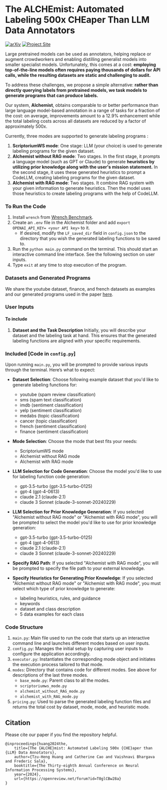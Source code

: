 # The ALCHEmist: Automated Labeling 500x CHEaper Than LLM Data Annotators

[![arXiv](https://img.shields.io/badge/-Paper-blue?logo=arxiv&labelColor=gray)](https://arxiv.org/abs/2407.11004) [![Project Site](https://img.shields.io/badge/🌐-Project_Site-green?labelColor=gray)](https://zihengh1.github.io/alchemist/)

Large pretrained models can be used as annotators, helping replace or augment crowdworkers and enabling distilling generalist models into smaller specialist models. Unfortunately, this comes at a cost: **employing top-of-the-line models often requires paying thousands of dollars for API calls, while the resulting datasets are static and challenging to audit.** 

To address these challenges, we propose a simple alternative: **rather than directly querying labels from pretrained models, we task models to generate programs that can produce labels.**

Our system, **Alchemist**, obtains comparable to or better performance than large language model-based annotation in a range of tasks for a fraction of the cost: on average, improvements amount to a 12.9% enhancement while the total labeling costs across all datasets are reduced by a factor of approximately 500x.

Currently, three modes are supported to generate labeling programs :<br />
1. **ScriptoriumWS mode**: One stage: LLM (your choice) is used to generate labeling programs for the given dataset.<br />
2. **Alchemist without RAG mode**: Two stages. In the first stage, it prompts a language model (such as GPT or Claude) to generate **heuristics by utilizing prior knowledge along with the user's mission statement.** In the second stage, it uses these generated heuristics to prompt a CodeLLM, creating labeling programs for the given dataset.<br /> 
3. **Alchemist with RAG mode**: Two stages. It combine RAG system with your given information to generate heuristics. Then the model uses those heuristics to create labeling programs with the help of CodeLLM.<br />


### To Run the Code<br />
1. Install `wrench` from [Wrench Benchmark](https://github.com/JieyuZ2/wrench?tab=readme-ov-file). 
2. Create an `.env` file in the Alchemist folder and add `export OPENAI_API_KEY= <your API key>` to it.
    - If desired, modify the `LF_saved_dir` field in `config.json` to the directory that you wish the generated labeling functions to be saved to.
3. Run the `python main.py` command on the terminal. This should start an interactive command line interface. See the following section on user inputs.<br />
4. Type `exit` at any time to stop execution of the program.

### Datasets and Generated Programs
We share the youtube dataset, finance, and french datasets as examples and our generated programs used in the paper [here](https://drive.google.com/drive/folders/12cJUdDcbc3NKDTsHc0SiWtM2BTvk-v4T?usp=sharing).


### User Inputs

#### To include
1. **Dataset and the Task Description**
Initially, you will describe your dataset and the labeling task at hand. This ensures that the generated labeling functions are aligned with your specific requirements.<br />

### Included [Code in `config.py`]<br/>
Upon running `main.py`, you will be prompted to provide various inputs through the terminal. Here’s what to expect:<br/>

- **Dataset Selection**: Choose following example dataset that you'd like to generate labeling functions for:<br />
    - youtube (spam review classification)  
    - sms (spam text classification)  
    - imdb (sentiment classification)  
    - yelp (sentiment classification)  
    - medabs (topic classification)  
    - cancer (topic classification)  
    - french (sentiment classification)  
    - finance (sentiment classification)

- **Mode Selection**: Choose the mode that best fits your needs:<br />
    - ScriptoriumWS mode
    - Alchemist without RAG mode
    - Alchemist with RAG mode<br />

- **LLM Selection for Code Generation**: Choose the model you'd like to use for labeling function code generation:<br />
    - gpt-3.5-turbo (gpt-3.5-turbo-0125)
    - gpt-4 (gpt-4-0613)
    - claude 2.1 (claude-2.1)
    - claude 3 Sonnet (claude-3-sonnet-20240229)<br />

- **LLM Selection for Prior Knowledge Generation**: If you selected "Alchemist without RAG mode" or "Alchemist with RAG mode", you will be prompted to select the model you'd like to use for prior knowledge generation:<br />
    - gpt-3.5-turbo (gpt-3.5-turbo-0125)
    - gpt-4 (gpt-4-0613)
    - claude 2.1 (claude-2.1)
    - claude 3 Sonnet (claude-3-sonnet-20240229)<br />

- **Specify RAG Path**: If you selected "Alchemist with RAG mode", you will be prompted to specify the file path to your external knowledge.<br />

- **Specify Heuristics for Generating Prior Knowledge**: If you selected "Alchemist without RAG mode" or "Alchemist with RAG mode", you must select which type of prior knowledge to generate:<br />
    - labeling heuristics, rules, and guidance
    - keywords
    - dataset and class description
    - 5 data examples for each class<br />


### Code Structure
1. `main.py`: Main file used to run the code that starts up an interactive command line and launches different modes based on user inputs.
2. `config.py`:  Manages the initial setup by capturing user inputs to configure the application accordingly. 
3. `executor.py`: Instantiates the corresponding mode object and initiates the execution process tailored to that mode.
4. `modes`: Directory that contains code for different modes. See above for descriptions of the last three modes.
    - `base_mode.py`: Parent class to all the modes.
    - `scriptoriumws_mode.py`
    - `alchemist_without_RAG_mode.py`
    - `alchemist_with_RAG_mode.py`
5. `pricing.py`: Used to parse the generated labeling function files and returns the total cost by dataset, mode, mode, and heuristic mode.

## Citation
Please cite our paper if you find the repository helpful.
```
@inproceedings{huang2024the,
    title={The {ALCHE}mist: Automated Labeling 500x {CHE}aper than {LLM} Data Annotators},
    author={Tzu-Heng Huang and Catherine Cao and Vaishnavi Bhargava and Frederic Sala},
    booktitle={The Thirty-eighth Annual Conference on Neural Information Processing Systems},
    year={2024},
    url={https://openreview.net/forum?id=T0glCBw28a}
}
```